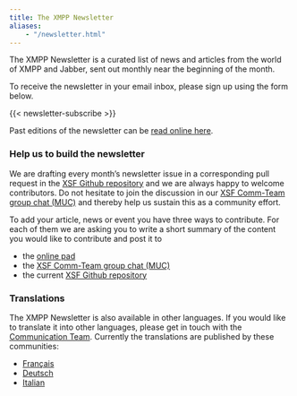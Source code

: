 ```yaml
---
title: The XMPP Newsletter
aliases:
    - "/newsletter.html"
---
```


The XMPP Newsletter is a curated list of news and articles from the world of XMPP and Jabber,
sent out monthly near the beginning of the month.

To receive the newsletter in your email inbox, please sign up using the form below.

{{< newsletter-subscribe >}}

Past editions of the newsletter can be [read online here](/category/newsletter.html).

### Help us to build the newsletter

We are drafting every month’s newsletter issue in a corresponding pull request in the [XSF Github repository](https://github.com/xsf/xmpp.org/milestone/3) and we are always happy to welcome contributors. Do not hesitate to join the discussion in our [XSF Comm-Team group chat (MUC)](xmpp:commteam@muc.xmpp.org?join) and thereby help us sustain this as a community effort.

To add your article, news or event you have three ways to contribute. For each of them we are asking you to write a short summary of the content you would like to contribute and post it to
* the [online pad](https://yopad.eu/p/xmpp-newsletter-365days)
* the [XSF Comm-Team group chat (MUC)](xmpp:commteam@muc.xmpp.org?join)
* the current [XSF Github repository](https://github.com/xsf/xmpp.org/milestone/3)

### Translations

The XMPP Newsletter is also available in other languages. If you would like to translate it into other languages, please get in touch with the [Communication Team](https://xmpp.org/about/xsf/comm-team.html). Currently the translations are published by these communities:

* [Français](https://news.jabberfr.org/category/newsletter/)
* [Deutsch](https://anoxinon.de/blog/)
* [Italian](https://www.nicfab.it/)

